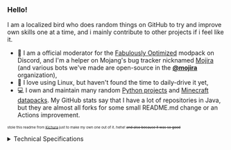 ### Hello!
I am a localized bird who does random things on GitHub to try and improve own skills one at a time, and i mainly contribute to other projects if i feel like it.

- :telescope: I am a official moderator for the [Fabulously Optimized](https://discord.gg/yxaXtaQqdB) modpack on Discord, and I'm a helper on Mojang's bug tracker nicknamed [Mojira](https://bugs.mojang.com) (and various bots we've made are open-source in the [**@mojira**](https://github.com/mojira) organization),
- :penguin: I love using Linux, but haven't found the time to daily-drive it yet,
- :computer: I own and maintain many random [Python projects](https://github.com/osfanbuff63?tab=repositories&language=python) and [Minecraft datapacks](https://github.com/osfanbuff63?tab=repositories&language=mcfunction). My GitHub stats say that I have a lot of repositories in Java, but they are almost all forks for some small README.md change or an Actions improvement.

<sub><sup><sup>stole this readme from [Kichura](https://github.com/Kichura) just to make my own one out of it. hehe! <s>and also because it was so good</s></sup></sup></sup>

<details><summary>Technical Specifications</summary>

